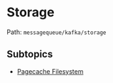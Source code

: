 # Storage

Path: `messagequeue/kafka/storage`

## Subtopics
- [Pagecache Filesystem](./pagecache_filesystem/README.md)
